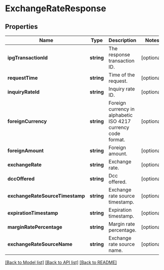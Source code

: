 # ExchangeRateResponse

## Properties
Name | Type | Description | Notes
------------ | ------------- | ------------- | -------------
**ipgTransactionId** | **string** | The response transaction ID. | [optional] 
**requestTime** | **string** | Time of the request. | [optional] 
**inquiryRateId** | **string** | Inquiry rate ID. | [optional] 
**foreignCurrency** | **string** | Foreign currency in alphabetic ISO 4217 currency code format. | [optional] 
**foreignAmount** | **string** | Foreign amount. | [optional] 
**exchangeRate** | **string** | Exchange rate. | [optional] 
**dccOffered** | **string** | Dcc offered. | [optional] 
**exchangeRateSourceTimestamp** | **string** | Exchange rate source timestamp. | [optional] 
**expirationTimestamp** | **string** | Expiration timestamp. | [optional] 
**marginRatePercentage** | **string** | Margin rate percentage. | [optional] 
**exchangeRateSourceName** | **string** | Exchange rate source name. | [optional] 

[[Back to Model list]](../README.md#documentation-for-models) [[Back to API list]](../README.md#documentation-for-api-endpoints) [[Back to README]](../README.md)


